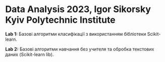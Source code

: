 # Data Analysis 2023, Igor Sikorsky Kyiv Polytechnic Institute

**Lab 1:** Базові алгоритми класифікації з використанням бібліотеки Scikit-learn.

**Lab 2:** Базові алгоритми навчання без учителя та обробка текстових даних (Scikit-learn lib).